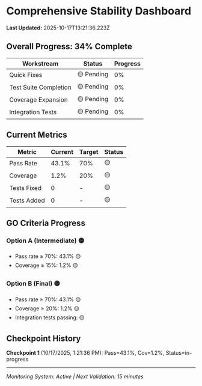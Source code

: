 # Comprehensive Stability Dashboard

**Last Updated:** 2025-10-17T13:21:36.223Z

## Overall Progress: 34% Complete

| Workstream | Status | Progress |
|-----------|--------|----------|
| Quick Fixes | 🟡 Pending | 0% |
| Test Suite Completion | 🟡 Pending | 0% |
| Coverage Expansion | 🟡 Pending | 0% |
| Integration Tests | 🟡 Pending | 0% |

## Current Metrics

| Metric | Current | Target | Status |
|--------|---------|--------|--------|
| Pass Rate | 43.1% | 70% | 🟡 |
| Coverage | 1.2% | 20% | 🟡 |
| Tests Fixed | 0 | - | 🟡 |
| Tests Added | 0 | - | 🟡 |

## GO Criteria Progress

### Option A (Intermediate) 🟡
- Pass rate ≥ 70%: 43.1% 🟡
- Coverage ≥ 15%: 1.2% 🟡

### Option B (Final) 🟡
- Pass rate ≥ 70%: 43.1% 🟡
- Coverage ≥ 20%: 1.2% 🟡
- Integration tests passing: 🟡

## Checkpoint History

**Checkpoint 1** (10/17/2025, 1:21:36 PM): Pass=43.1%, Cov=1.2%, Status=in-progress

---

*Monitoring System: Active | Next Validation: 15 minutes*
